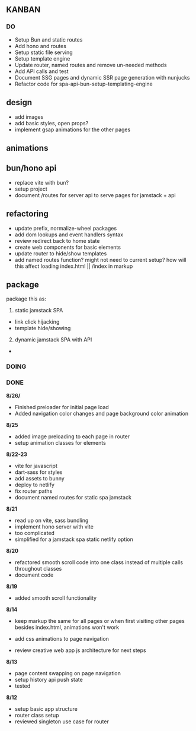 ## KANBAN


### DO


- Setup Bun and static routes
- Add hono and routes
- Setup static file serving
- Setup template engine
- Update router, named routes and remove un-needed methods
- Add API calls and test
- Document SSG pages and dynamic SSR page generation with nunjucks
- Refactor code for spa-api-bun-setup-templating-engine





## design
- add images
- add basic styles, open props?
- implement gsap animations for the other pages

## animations

## bun/hono api
- replace vite with bun?
- setup project
- document /routes for server api to serve pages for jamstack + api




## refactoring
- update prefix, normalize-wheel packages
- add dom lookups and event handlers syntax
- review redirect back to home state
- create web components for basic elements
- update router to hide/show templates
- add named routes function? might not need to current setup? how will this affect loading index.html || /index in markup


## package

package this as:

1. static jamstack SPA
  - link click hijacking
  - template hide/showing
2. dynamic jamstack SPA with API
  -

### DOING




### DONE


**8/26/**

- Finished preloader for initial page load
- Added navigation color changes and page background color animation


**8/25**

- added image preloading to each page in router
- setup animation classes for elements 


**8/22-23** 
- vite for javascript
- dart-sass for styles
- add assets to bunny
- deploy to netlify
- fix router paths
- document named routes for static spa jamstack

**8/21**

- read up on vite, sass bundling
- implement hono server with vite
- too complicated
- simplified for a jamstack spa static netlify option


**8/20**

- refactored smooth scroll code into one class instead of multiple calls throughout classes
- document code

**8/19**

- added smooth scroll functionality


**8/14**
- keep markup the same for all pages or when first visiting other pages besides index.html, animations won't work
- add css animations to page navigation

- review creative web app js architecture for next steps


**8/13**

- page content swapping on page navigation
- setup history api push state
- tested

**8/12**
- setup basic app structure
- router class setup
- reviewed singleton use case for router
